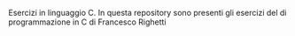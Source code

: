 Esercizi in linguaggio C.
In questa repository sono presenti gli esercizi del di programmazione in C di Francesco Righetti
